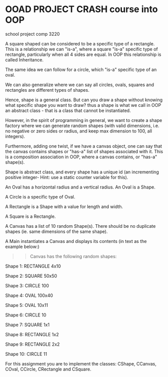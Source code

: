# OOAD PROJECT CRASH course into OOP
school project comp 3220

A square shaped can be considered to be a specific type of a rectangle. This is a relationship we can "is-a", where a square "is-a" specific type of rectangle, particularly when all 4 sides are equal. In OOP this relationship is called Inheritance.

The same idea we can follow for a circle, which "is-a" specific type of an oval. 

We can also generalize where we can say all circles, ovals, squares and rectangles are different types of shapes.

Hence, shape is a general class. But can you draw a shape without knowing what specific shape you want to draw? thus a shape is what we call in OOP an abstract class - that is a class that cannot be instantiated.

However, in the spirit of programming in general, we want to create a shape factory where we can generate random shapes (with valid dimensions, i.e. no negative or zero sides or radius, and keep max dimension to 100, all integers).

Furthermore, adding one twist, if we have a canvas object, one can say that the canvas contains shapes or "has-a" list of shapes associated with it. This is a composition association in OOP, where a canvas contains, or "has-a" shape(s).

Shape is abstract class, and every shape has a unique id (an incrementing positive integer- Hint: use a static counter variable for this).

An Oval has a horizontal radius and a vertical radius. An Oval is a Shape.

A Circle is a specific type of Oval.

A Rectangle is a Shape with a value for length and width.

A Square is a Rectangle.

A Canvas has a list of 10 random Shape(s). There should be no duplicate shapes (ie. same dimensions of the same shape).

A Main instantiates a Canvas and displays its contents (in text as the example below:)

>> Canvas has the following random shapes:

Shape 1: RECTANGLE 4x10

Shape 2: SQUARE 50x50

Shape 3: CIRCLE 100

Shape 4: OVAL 100x40

Shape 5: OVAL 10x11

Shape 6: CIRCLE 10

Shape 7: SQUARE 1x1

Shape 8: RECTANGLE 1x2

Shape 9: RECTANGLE 2x2

Shape 10: CIRCLE 11

For this assignment you are to implement the classes: CShape, CCanvas, COval, CCircle, CRectangle and CSquare.
